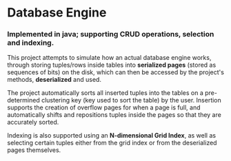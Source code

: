 # Database Engine

### Implemented in java; supporting CRUD operations, selection and indexing.</br>
This project attempts to simulate how an actual database engine works, through storing tuples/rows inside tables into **serialized pages** (stored as sequences of bits)
on the disk,
which can then be accessed by the project's methods, **deserialized** and used.</br>

The project automatically sorts all inserted tuples into the tables on a pre-determined clustering key (key used to sort the table) by the user. Insertion
supports the creation of overflow pages for when a page is full, and automatically shifts and repositions tuples inside the pages so that they are accurately sorted.</br>

Indexing is also supported using an **N-dimensional Grid Index**, as well as selecting certain tuples either from the grid index or from the deserialized pages themselves.
